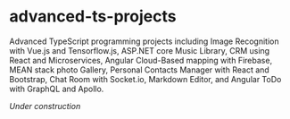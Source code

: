 # advanced-ts-projects
Advanced TypeScript programming projects including Image Recognition with Vue.js and Tensorflow.js, ASP.NET core Music Library, CRM using React and Microservices, Angular Cloud-Based mapping with Firebase, MEAN stack photo Gallery,  Personal Contacts Manager with React and Bootstrap, Chat Room with Socket.io, Markdown Editor, and Angular ToDo with GraphQL and Apollo.

_Under construction_
